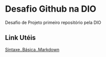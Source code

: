 # Desafio Github na DIO
Desafio de Projeto primeiro repositório pela DIO

## Link Utéis
[Sintaxe..Básica..Markdown](https://www.markdownguide.org/)
